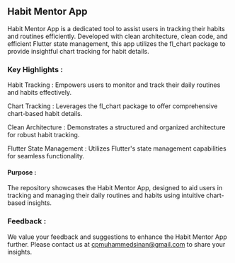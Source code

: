## Habit Mentor App

Habit Mentor App is a dedicated tool to assist users in tracking their habits and routines efficiently. Developed with clean architecture, clean code, and efficient Flutter state management, this app utilizes the fl_chart package to provide insightful chart tracking for habit details.

### Key Highlights :

Habit Tracking : Empowers users to monitor and track their daily routines and habits effectively.

Chart Tracking : Leverages the fl_chart package to offer comprehensive chart-based habit details.

Clean Architecture : Demonstrates a structured and organized architecture for robust habit tracking.

Flutter State Management : Utilizes Flutter's state management capabilities for seamless functionality.

#### Purpose :
The repository showcases the Habit Mentor App, designed to aid users in tracking and managing their daily routines and habits using intuitive chart-based insights.

### Feedback :
We value your feedback and suggestions to enhance the Habit Mentor App further. Please contact us at cpmuhammedsinan@gmail.com to share your insights.
